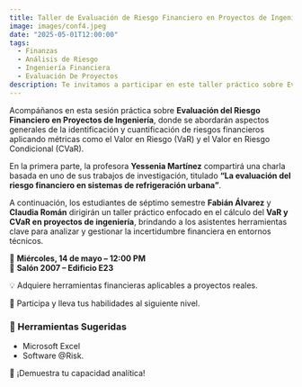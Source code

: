 ```yaml
---
title: Taller de Evaluación de Riesgo Financiero en Proyectos de Ingeniería
image: images/conf4.jpeg
date: "2025-05-01T12:00:00"
tags:  
  - Finanzas  
  - Análisis de Riesgo  
  - Ingeniería Financiera  
  - Evaluación De Proyectos  
description: Te invitamos a participar en este taller práctico sobre Evaluación del Riesgo Financiero en Proyectos de Ingeniería, una herramienta fundamental para analizar la viabilidad, anticipar incertidumbres y fortalecer la toma de decisiones en entornos técnicos y financieros.
---
```


Acompáñanos en esta sesión práctica sobre **Evaluación del Riesgo Financiero en Proyectos de Ingeniería**, donde se abordarán aspectos generales de la identificación y cuantificación de riesgos financieros aplicando métricas como el Valor en Riesgo (VaR) y el Valor en Riesgo Condicional (CVaR).

En la primera parte, la profesora **Yessenia Martínez** compartirá una charla basada en uno de sus trabajos de investigación, titulado **“La evaluación del riesgo financiero en sistemas de refrigeración urbana”**.

A continuación, los estudiantes de séptimo semestre **Fabián Álvarez** y **Claudia Román** dirigirán un taller práctico enfocado en el cálculo del **VaR y CVaR en proyectos de ingeniería**, brindando a los asistentes herramientas clave para analizar y gestionar la incertidumbre financiera en entornos técnicos.


📅 **Miércoles, 14 de mayo – 12:00 PM**  
📍 **Salón 2007 – Edificio E23**


💡 Adquiere herramientas financieras aplicables a proyectos reales.

🚀 Participa y lleva tus habilidades al siguiente nivel.


### 🧰 Herramientas Sugeridas

- Microsoft Excel
- Software @Risk.

🚀 ¡Demuestra tu capacidad analítica!





